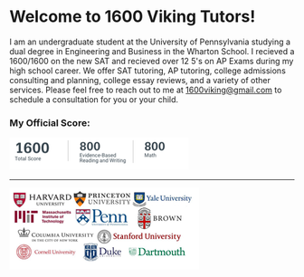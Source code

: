 # Welcome to 1600 Viking Tutors!

I am an undergraduate student at the University of Pennsylvania studying a dual degree in Engineering and Business in the Wharton School. I recieved a 1600/1600 on the new SAT and recieved over 12 5's on AP Exams during my high school career.
We offer SAT tutoring, AP tutoring, college admissions consulting and planning, college essay reviews, and a variety of other services. Please feel free to reach out to me at [1600viking@gmail.com](mailto:1600viking@gmail.com) to schedule a consultation for you or your child.
### My Official Score:
![pic2](tutor2.png "Score")

---

![pic1](tutor1.png "Colleges") 

